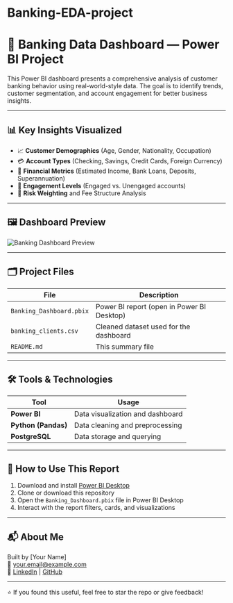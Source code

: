 # Banking-EDA-project
# 🏦 Banking Data Dashboard — Power BI Project

This Power BI dashboard presents a comprehensive analysis of customer banking behavior using real-world-style data. The goal is to identify trends, customer segmentation, and account engagement for better business insights.

---

## 📊 Key Insights Visualized

- 📈 **Customer Demographics** (Age, Gender, Nationality, Occupation)
- 💳 **Account Types** (Checking, Savings, Credit Cards, Foreign Currency)
- 🏦 **Financial Metrics** (Estimated Income, Bank Loans, Deposits, Superannuation)
- 🧮 **Engagement Levels** (Engaged vs. Unengaged accounts)
- 🧠 **Risk Weighting** and Fee Structure Analysis

---

## 🖼️ Dashboard Preview

![Banking Dashboard Preview](preview.png)

---

## 🗂️ Project Files

| File                    | Description                              |
|-------------------------|------------------------------------------|
| `Banking_Dashboard.pbix` | Power BI report (open in Power BI Desktop) |
| `banking_clients.csv`   | Cleaned dataset used for the dashboard   |
| `README.md`             | This summary file                        |

---

## 🛠️ Tools & Technologies

| Tool        | Usage                             |
|-------------|------------------------------------|
| **Power BI** | Data visualization and dashboard  |
| **Python (Pandas)** | Data cleaning and preprocessing |
| **PostgreSQL** | Data storage and querying       |

---

## 🧪 How to Use This Report

1. Download and install [Power BI Desktop](https://powerbi.microsoft.com/en-us/desktop/)
2. Clone or download this repository
3. Open the `Banking_Dashboard.pbix` file in Power BI Desktop
4. Interact with the report filters, cards, and visualizations

---

## 📬 About Me

Built by [Your Name]  
📧 your.email@example.com  
🔗 [LinkedIn](https://linkedin.com/in/yourprofile) | [GitHub](https://github.com/yourusername)

---

⭐️ If you found this useful, feel free to star the repo or give feedback!
